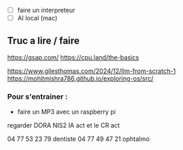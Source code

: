 - [ ] faire un interpreteur
- [ ] AI local (mac)

## Truc a lire / faire 
https://gsap.com/
https://cpu.land/the-basics

https://www.gilesthomas.com/2024/12/llm-from-scratch-1
https://mohitmishra786.github.io/exploring-os/src/

### Pour s'entrainer : 
- faire un MP3 avec un raspberry pi


regarder DORA NIS2 IA act et le CR act

04 77 53 23 79 dentiste
04 77 49 47 21 ophtalmo
